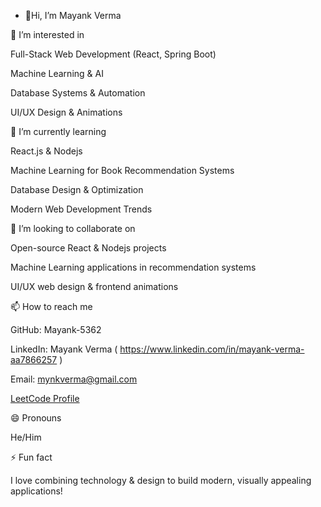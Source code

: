 - 👋Hi, I’m Mayank Verma

👀 I’m interested in

Full-Stack Web Development (React, Spring Boot)

Machine Learning & AI

Database Systems & Automation

UI/UX Design & Animations


🌱 I’m currently learning

 React.js & Nodejs

Machine Learning for Book Recommendation Systems

Database Design & Optimization

Modern Web Development Trends


💞 I’m looking to collaborate on

Open-source React & Nodejs projects

Machine Learning applications in recommendation systems

UI/UX web design & frontend animations


📫 How to reach me

GitHub: Mayank-5362

LinkedIn: Mayank Verma ( https://www.linkedin.com/in/mayank-verma-aa7866257 )

Email: mynkverma@gmail.com

[LeetCode Profile](https://leetcode.com/u/mynkverma4896/)



😄 Pronouns

He/Him


⚡ Fun fact

I love combining technology & design to build modern, visually appealing applications!
